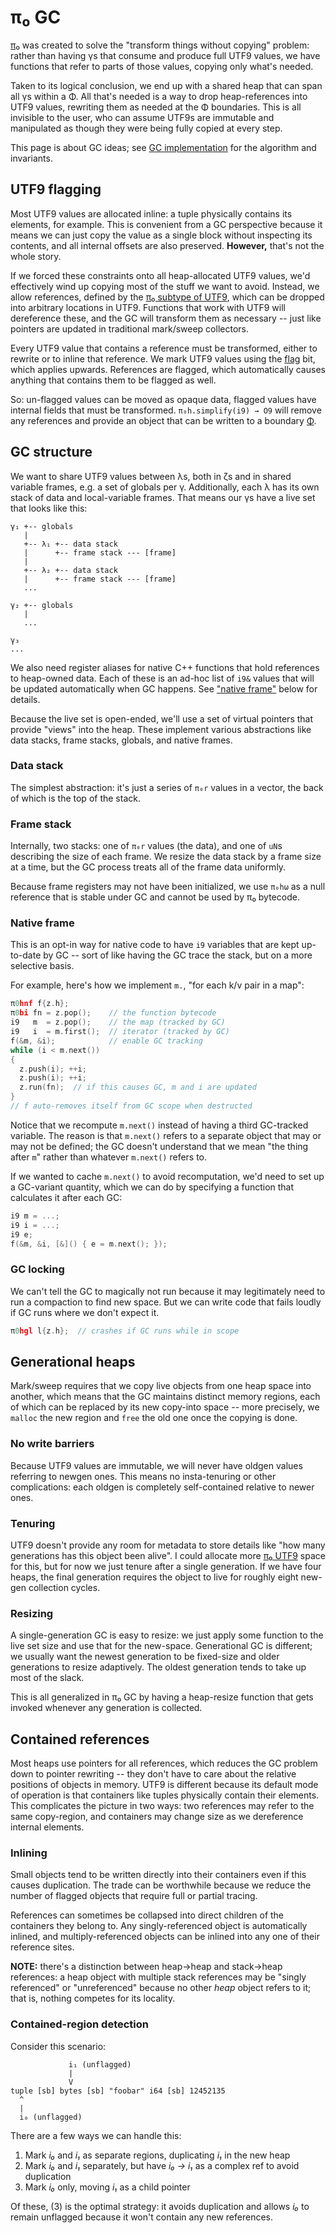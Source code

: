 # π₀ GC
[π₀](pi0.md) was created to solve the "transform things without copying" problem: rather than having γs that consume and produce full UTF9 values, we have functions that refer to parts of those values, copying only what's needed.

Taken to its logical conclusion, we end up with a shared heap that can span all γs within a Φ. All that's needed is a way to drop heap-references into UTF9 values, rewriting them as needed at the Φ boundaries. This is all invisible to the user, who can assume UTF9s are immutable and manipulated as though they were being fully copied at every step.

This page is about GC ideas; see [GC implementation](pi0-gc-impl.md) for the algorithm and invariants.


## UTF9 flagging
Most UTF9 values are allocated inline: a tuple physically contains its elements, for example. This is convenient from a GC perspective because it means we can just copy the value as a single block without inspecting its contents, and all internal offsets are also preserved. **However,** that's not the whole story.

If we forced these constraints onto all heap-allocated UTF9 values, we'd effectively wind up copying most of the stuff we want to avoid. Instead, we allow references, defined by the [π₀ subtype of UTF9](pi0-utf9.md), which can be dropped into arbitrary locations in UTF9. Functions that work with UTF9 will dereference these, and the GC will transform them as necessary -- just like pointers are updated in traditional mark/sweep collectors.

Every UTF9 value that contains a reference must be transformed, either to rewrite or to inline that reference. We mark UTF9 values using the [flag](utf9.md#flags) bit, which applies upwards. References are flagged, which automatically causes anything that contains them to be flagged as well.

So: un-flagged values can be moved as opaque data, flagged values have internal fields that must be transformed. `π₀h.simplify(i9) → O9` will remove any references and provide an object that can be written to a boundary [Φ](Phi.md).


## GC structure
We want to share UTF9 values between λs, both in ζs and in shared variable frames, e.g. a set of globals per γ. Additionally, each λ has its own stack of data and local-variable frames. That means our γs have a live set that looks like this:

```
γ₁ +-- globals
   |
   +-- λ₁ +-- data stack
   |      +-- frame stack --- [frame]
   |
   +-- λ₂ +-- data stack
   |      +-- frame stack --- [frame]
   ...

γ₂ +-- globals
   |
   ...

γ₃
...
```

We also need register aliases for native C++ functions that hold references to heap-owned data. Each of these is an ad-hoc list of `i9&` values that will be updated automatically when GC happens. See ["native frame"](#native-frame) below for details.

Because the live set is open-ended, we'll use a set of virtual pointers that provide "views" into the heap. These implement various abstractions like data stacks, frame stacks, globals, and native frames.


### Data stack
The simplest abstraction: it's just a series of `π₀r` values in a vector, the back of which is the top of the stack.


### Frame stack
Internally, two stacks: one of `π₀r` values (the data), and one of `uN`s describing the size of each frame. We resize the data stack by a frame size at a time, but the GC process treats all of the frame data uniformly.

Because frame registers may not have been initialized, we use `π₀hω` as a null reference that is stable under GC and cannot be used by π₀ bytecode.


### Native frame
This is an opt-in way for native code to have `i9` variables that are kept up-to-date by GC -- sort of like having the GC trace the stack, but on a more selective basis.

For example, here's how we implement `m.`, "for each k/v pair in a map":

```cpp
π0hnf f{z.h};
π0bi fn = z.pop();    // the function bytecode
i9   m  = z.pop();    // the map (tracked by GC)
i9   i  = m.first();  // iterator (tracked by GC)
f(&m, &i);            // enable GC tracking
while (i < m.next())
{
  z.push(i); ++i;
  z.push(i); ++i;
  z.run(fn);  // if this causes GC, m and i are updated
}
// f auto-removes itself from GC scope when destructed
```

Notice that we recompute `m.next()` instead of having a third GC-tracked variable. The reason is that `m.next()` refers to a separate object that may or may not be defined; the GC doesn't understand that we mean "the thing after `m`" rather than whatever `m.next()` refers to.

If we wanted to cache `m.next()` to avoid recomputation, we'd need to set up a GC-variant quantity, which we can do by specifying a function that calculates it after each GC:

```cpp
i9 m = ...;
i9 i = ...;
i9 e;
f(&m, &i, [&]() { e = m.next(); });
```


### GC locking
We can't tell the GC to magically not run because it may legitimately need to run a compaction to find new space. But we can write code that fails loudly if GC runs where we don't expect it.

```cpp
π0hgl l{z.h};  // crashes if GC runs while in scope
```


## Generational heaps
Mark/sweep requires that we copy live objects from one heap space into another, which means that the GC maintains distinct memory regions, each of which can be replaced by its new copy-into space -- more precisely, we `malloc` the new region and `free` the old one once the copying is done.


### No write barriers
Because UTF9 values are immutable, we will never have oldgen values referring to newgen ones. This means no insta-tenuring or other complications: each oldgen is completely self-contained relative to newer ones.


### Tenuring
UTF9 doesn't provide any room for metadata to store details like "how many generations has this object been alive". I could allocate more [π₀ UTF9](pi0-utf9.md) space for this, but for now we just tenure after a single generation. If we have four heaps, the final generation requires the object to live for roughly eight new-gen collection cycles.


### Resizing
A single-generation GC is easy to resize: we just apply some function to the live set size and use that for the new-space. Generational GC is different; we usually want the newest generation to be fixed-size and older generations to resize adaptively. The oldest generation tends to take up most of the slack.

This is all generalized in π₀ GC by having a heap-resize function that gets invoked whenever any generation is collected.


## Contained references
Most heaps use pointers for all references, which reduces the GC problem down to pointer rewriting -- they don't have to care about the relative positions of objects in memory. UTF9 is different because its default mode of operation is that containers like tuples physically contain their elements. This complicates the picture in two ways: two references may refer to the same copy-region, and containers may change size as we dereference internal elements.


### Inlining
Small objects tend to be written directly into their containers even if this causes duplication. The trade can be worthwhile because we reduce the number of flagged objects that require full or partial tracing.

References can sometimes be collapsed into direct children of the containers they belong to. Any singly-referenced object is automatically inlined, and multiply-referenced objects can be inlined into any one of their reference sites.

**NOTE:** there's a distinction between heap→heap and stack→heap references: a heap object with multiple stack references may be "singly referenced" or "unreferenced" because no other _heap_ object refers to it; that is, nothing competes for its locality.


### Contained-region detection
Consider this scenario:

```
             i₁ (unflagged)
             |
             V
tuple [sb] bytes [sb] "foobar" i64 [sb] 12452135
  ^
  |
  i₀ (unflagged)
```

There are a few ways we can handle this:

1. Mark _i₀_ and _i₁_ as separate regions, duplicating _i₁_ in the new heap
2. Mark _i₀_ and _i₁_ separately, but have _i₀ → i₁_ as a complex ref to avoid duplication
3. Mark _i₀_ only, moving _i₁_ as a child pointer

Of these, (3) is the optimal strategy: it avoids duplication and allows _i₀_ to remain unflagged because it won't contain any new references.
